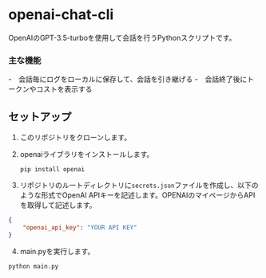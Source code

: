 # openai-chat-cli

OpenAIのGPT-3.5-turboを使用して会話を行うPythonスクリプトです。

### 主な機能
-　会話毎にログをローカルに保存して、会話を引き継げる
-　会話終了後にトークンやコストを表示する

## セットアップ

1. このリポジトリをクローンします。

2. openaiライブラリをインストールします。

    `pip install openai`


3. リポジトリのルートディレクトリに`secrets.json`ファイルを作成し、以下のような形式でOpenAI APIキーを記述します。OPENAIのマイページからAPIを取得して記述します。

```json
{
    "openai_api_key": "YOUR API KEY"
}
```

4. main.pyを実行します。
```shell
python main.py
```